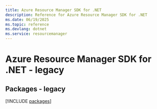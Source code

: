 ```yaml
---
title: Azure Resource Manager SDK for .NET
description: Reference for Azure Resource Manager SDK for .NET
ms.date: 06/19/2025
ms.topic: reference
ms.devlang: dotnet
ms.service: resourcemanager
---
```

# Azure Resource Manager SDK for .NET - legacy
## Packages - legacy
[!INCLUDE [packages](resource-manager-index.md)]